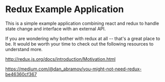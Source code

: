 # Redux Example Application

This is a simple example application combining react and redux to handle state change and interface with an external API.


If you are wondering why bother with redux at all -- that's a great place to be. It would be worth your time to check out the following resources to understand more.

http://redux.js.org/docs/introduction/Motivation.html

https://medium.com/@dan_abramov/you-might-not-need-redux-be46360cf367
